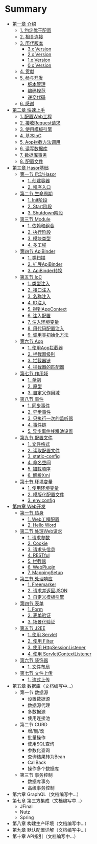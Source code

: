 # Summary

* [第一章 介绍](README.md)
  * [1. 约定优于配置](docs/chapter-01/about_coc.md)
  * [2. 相关连接](docs/chapter-01/resources.md)
  * [3. 历代版本](docs/chapter-01/changelog.md)
    * [3.x Version](docs/chapter-01/subject-01/changelog_v3.x.md)
    * [2.x Version](docs/chapter-01/subject-01/changelog_v2.x.md)
    * [1.x Version](docs/chapter-01/subject-01/changelog_v1.x.md)
    * [0.x Version](docs/chapter-01/subject-01/changelog_v0.x.md)
  * [4. 贡献](docs/chapter-01/contribution.md)
  * [5. 参与开发](docs/chapter-01/subject-02/cooperation.md)
    * [版本管理](docs/chapter-01/subject-02/cooperation.md)
    * [编码规范](docs/chapter-01/subject-02/cooperation.md)
    * [递交代码](docs/chapter-01/subject-02/cooperation.md)
  * [6. 感谢](docs/chapter-01/tks.md)
* [第二章 快速上手](docs/chapter-02/QuickStart.md)
  * [1. 配置Web工程](docs/chapter-02/ConfigWebApps.md)
  * [2. 接收Request请求](docs/chapter-02/ProseccRequest.md)
  * [3. 使用模板引擎](docs/chapter-02/UseTemplate.md)
  * [4. 基本IoC](docs/chapter-02/IoC.md)
  * [5. Aop拦截方法调用](docs/chapter-02/AopInterceptor.md)
  * [6. 读写数据库](docs/chapter-02/ReadDataBase.md)
  * [7. 数据库事务](docs/chapter-02/DataBaseTransaction.md)
  * [8. 配置文件](docs/chapter-02/ReadSettingsFile.md)
* [第三章 Hasor基础](docs/chapter-03/subject-01/CreateHasor.md)
  * [第一节 启动Hasor](docs/chapter-03/subject-01/CreateHasor.md)
    * [1. 创建容器](docs/chapter-03/subject-01/CreateHasor.md)
    * [2. 程序入口](docs/chapter-03/subject-01/AppEnterIn.md)
  * [第二节 生命周期](docs/chapter-03/subject-02/Overview.md)
    * [1. Init阶段](docs/chapter-03/subject-02/InitPhase.md)
    * [2. Start阶段](docs/chapter-03/subject-02/StartPhase.md)
    * [3. Shutdown阶段](docs/chapter-03/subject-02/ShutdownPhase.md)
  * [第三节 Module](docs/chapter-03/subject-03/Module.md)
    * [1. 依赖和组合](docs/chapter-03/subject-03/Dependency.md)
    * [2. 执行阶段](docs/chapter-03/subject-03/Lifecycle.md)
    * [3. 模块类型](docs/chapter-03/subject-03/ModuleTypes.md)
    * [4. 多工程](docs/chapter-03/subject-03/MultiProject.md)
  * [第四节 ApiBinder](docs/chapter-03/subject-04/KnowApiBinder.md)
    * [1. 类扫描](docs/chapter-03/subject-04/ScanClass.md)
    * [2. 扩展ApiBinder](docs/chapter-03/subject-04/ExtApiBinder.md)
    * [3. ApiBinder转换](docs/chapter-03/subject-04/ApiBinderConver.md)
  * [第五节 IoC](docs/chapter-03/subject-05/ioc.md)
    * [1. 类型注入](docs/chapter-03/subject-05/InjectType.md)
    * [2. 接口注入](docs/chapter-03/subject-05/InjectFaces.md)
    * [3. 名称注入](docs/chapter-03/subject-05/InjectName.md)
    * [4. ID注入](docs/chapter-03/subject-05/InjectID.md)
    * [5. 得到AppContext](docs/chapter-03/subject-05/GetAppContext.md)
    * [6. 注入配置](docs/chapter-03/subject-05/InjectSettings.md)
    * [7. 注入环境变量](docs/chapter-03/subject-05/InjectVars.md)
    * [8. 用代码配置注入](docs/chapter-03/subject-05/InjectCodes.md)
    * [9. 调用类初始化方法](docs/chapter-03/subject-05/InitMethodCall.md)
  * [第六节 Aop](docs/chapter-03/subject-06/aop.md)
    * [1. 使用Aop拦截器](docs/chapter-03/subject-06/AopInterceptor.md)
    * [2. 拦截器级别](docs/chapter-03/subject-06/LevelInterceptor.md)
    * [3. 拦截器链](docs/chapter-03/subject-06/InterceptorComplex.md)
    * [4. 拦截器的匹配器](docs/chapter-03/subject-06/InterceptorMatcher.md)
  * [第七节 作用域](docs/chapter-03/subject-07/Scope.md)
    * [1. 单例](docs/chapter-03/subject-07/Singleton.md)
    * [2. 原型](docs/chapter-03/subject-07/Prototype.md)
    * [3. 自定义作用域](docs/chapter-03/subject-07/CustomScope.md)
  * [第八节 事件](docs/chapter-03/subject-08/Event.md)
    * [1. 同步事件](docs/chapter-03/subject-08/SyncEvent.md)
    * [2. 异步事件](docs/chapter-03/subject-08/AsyncEvent.md)
    * [3. 只执行一次的监听器](docs/chapter-03/subject-08/OnesEvent.md)
    * [4. 事件链](docs/chapter-03/subject-08/EventChain.md)
    * [5. 异步事件线程池设置](docs/chapter-03/subject-08/EventSettins.md)
  * [第九节 配置文件](docs/chapter-03/subject-09/Settings.md)
    * [1. 文件格式](docs/chapter-03/subject-09/FileFormat.md)
    * [2. 读取配置文件](docs/chapter-03/subject-09/ReadSettings.md)
    * [3. static-config](docs/chapter-03/subject-09/StaticSettings.md)
    * [4. 命名空间](docs/chapter-03/subject-09/NameSpace.md)
    * [5. 加载顺序](docs/chapter-03/subject-09/LoadSequence.md)
    * [6. 解析Xml](docs/chapter-03/subject-09/ParserXml.md)
  * [第十节 环境变量](docs/chapter-03/subject-10/Environment.md)
    * [1. 使用环境变量](docs/chapter-03/subject-10/VarEnv.md)
    * [2. 模版化配置文件](docs/chapter-03/subject-10/TemplateSettings.md)
    * [3. env.config](docs/chapter-03/subject-10/EnvConfig.md)
* [第四章 Web开发](docs/chapter-04/Web.md)
  * [第一节 热身](docs/chapter-04/subject-01/Start.md)
    * [1. Web工程配置](docs/chapter-04/subject-01/Start.md)
    * [2. Hello Word](docs/chapter-04/subject-01/HelloWord.md)
  * [第二节 处理Web请求](docs/chapter-04/subject-02/WebController.md)
    * [1. 请求参数](docs/chapter-04/subject-02/ReqParam.md)
    * [2. Cookie](docs/chapter-04/subject-02/CookieParam.md)
    * [3. 请求头信息](docs/chapter-04/subject-02/HeaderParam.md)
    * [4. RESTful](docs/chapter-04/subject-02/RESTful.md)
    * [5. 拦截器](docs/chapter-04/subject-02/Interceptor.md)
    * [6. WebPlugin](docs/chapter-04/subject-02/InterceptorExt.md)
    * [7. MappingSetup](docs/chapter-04/subject-02/MappingSetup.md)
  * [第三节 处理响应](docs/chapter-04/subject-03/Response.md)
    * [1. Freemarker](docs/chapter-04/subject-03/UseFreemarker.md)
    * [2. 请求并返回JSON](docs/chapter-04/subject-03/UseJson.md)
    * [3. 自定义模板引擎](docs/chapter-04/subject-03/UserTemplate.md)
  * [第四节 表单](docs/chapter-04/subject-04/AboutForm.md)
    * [1. Form](docs/chapter-04/subject-04/Form.md)
    * [2. 表单验证](docs/chapter-04/subject-04/Validation.md)
    * [3. 场景化验证](docs/chapter-04/subject-04/SceneValid.md)
  * [第五节 J2EE](docs/chapter-04/subject-05/J2EE.md)
    * [1. 使用 Servlet](docs/chapter-04/subject-05/Servlet.md)
    * [2. 使用 Filter](docs/chapter-04/subject-05/Filter.md)
    * [3. 使用 HttpSessionListener](docs/chapter-04/subject-05/HttpSessionListener.md)
    * [4. 使用 ServletContextListener](docs/chapter-04/subject-05/ServletContextListener.md)
  * [第六节 装饰器](docs/chapter-04/subject-06/Decorator.md)
    * [1. 文件布局](docs/chapter-04/subject-06/WebSite.md)
  * [第七节 文件上传](docs/chapter-04/subject-07/Fileupload.md)
    * [1. 流式上传](docs/chapter-04/subject-07/StreamFileupload.md)
* 第五章 数据库（文档编写中...）
  * 第一节 数据源
    * 设置数据源
    * 数据源代理
    * 多数据源
    * 使用连接池
  * 第二节 CURD
    * 增/删/改
    * 批量操作
    * 使用SQL查询
    * 参数化查询
    * 查询结果转为Bean
    * CallBack
    * 操作多个数据库
  * 第三节 事务控制
    * 数据库事务
    * 高级事务控制
* 第六章 GraphQL（文档编写中...）
* 第七章 第三方集成（文档编写中...）
    * JFinal
    * Nutz
    * Spring
* 第八章 构建生产环境（文档编写中...）
* 第九章 默认配置详解（文档编写中...）
* 第十章 API指引（文档编写中...）